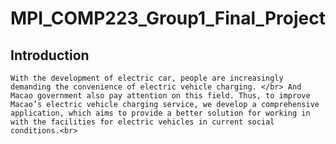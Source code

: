 # MPI_COMP223_Group1_Final_Project
## Introduction
    With the development of electric car, people are increasingly demanding the convenience of electric vehicle charging. </br> And Macao government also pay attention on this field. Thus, to improve Macao’s electric vehicle charging service, we develop a comprehensive application, which aims to provide a better solution for working in with the facilities for electric vehicles in current social conditions.<br>
    
